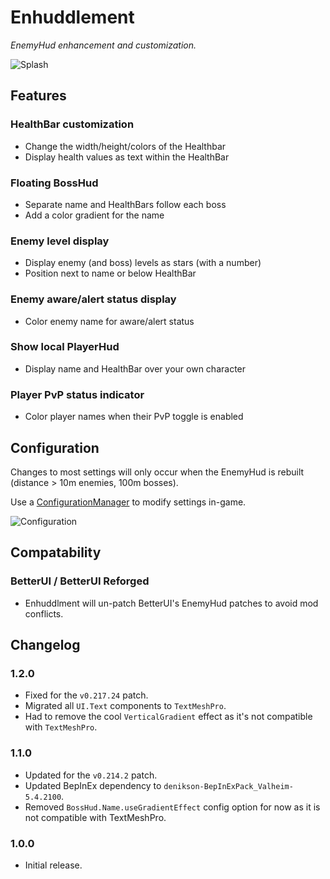 # Enhuddlement

*EnemyHud enhancement and customization.*

![Splash](https://i.imgur.com/BpyBnON.png)

## Features

### HealthBar customization

  * Change the width/height/colors of the Healthbar
  * Display health values as text within the HealthBar

### Floating BossHud

  * Separate name and HealthBars follow each boss
  * Add a color gradient for the name

### Enemy level display

  * Display enemy (and boss) levels as stars (with a number)
  * Position next to name or below HealthBar

### Enemy aware/alert status display

  * Color enemy name for aware/alert status

### Show local PlayerHud

  * Display name and HealthBar over your own character

### Player PvP status indicator

  * Color player names when their PvP toggle is enabled

## Configuration

Changes to most settings will only occur when the EnemyHud is rebuilt (distance > 10m enemies, 100m bosses).

Use a [ConfigurationManager](https://valheim.thunderstore.io/package/Azumatt/Official_BepInEx_ConfigurationManager/) to
modify settings in-game.

![Configuration](https://imgur.com/sBDKAKf.png)

## Compatability

### BetterUI / BetterUI Reforged

  * Enhuddlment will un-patch BetterUI's EnemyHud patches to avoid mod conflicts.

## Changelog

### 1.2.0

  * Fixed for the `v0.217.24` patch.
  * Migrated all `UI.Text` components to `TextMeshPro`.
  * Had to remove the cool `VerticalGradient` effect as it's not compatible with `TextMeshPro`.

### 1.1.0

  * Updated for the `v0.214.2` patch.
  * Updated BepInEx dependency to `denikson-BepInExPack_Valheim-5.4.2100`.
  * Removed `BossHud.Name.useGradientEffect` config option for now as it is not compatible with TextMeshPro.

### 1.0.0

  * Initial release.